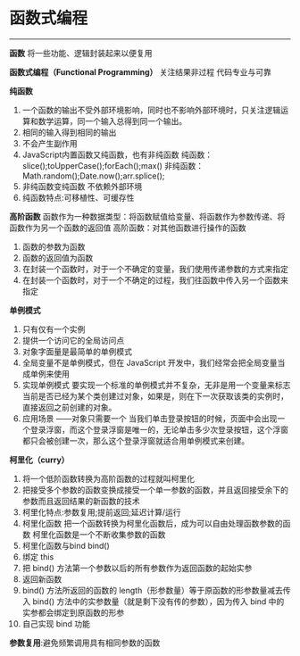 ﻿# 函数式编程

---

**函数**
将一些功能、逻辑封装起来以便复用

**函数式编程（Functional Programming）**
关注结果非过程
代码专业与可靠

**纯函数**
1. 一个函数的输出不受外部环境影响，同时也不影响外部环境时，只关注逻辑运算和数学运算，同一个输入总得到同一个输出。
2. 相同的输入得到相同的输出
3. 不会产生副作用
4. JavaScript内置函数又纯函数，也有非纯函数
纯函数：slice();toUpperCase();forEach();max()
非纯函数：Math.random();Date.now();arr.splice();
5. 非纯函数变纯函数 不依赖外部环境
6. 纯函数特点:可移植性、可缓存性

**高阶函数**
函数作为一种数据类型：将函数赋值给变量、将函数作为参数传递、将函数作为另一个函数的返回值
高阶函数：对其他函数进行操作的函数
1. 函数的参数为函数
2. 函数的返回值为函数
3. 在封装一个函数时，对于一个不确定的变量，我们使用传递参数的方式来指定
4. 在封装一个函数时，对于一个不确定的过程，我们往函数中传入另一个函数来指定

**单例模式**
1. 只有仅有一个实例
2. 提供一个访问它的全局访问点
3. 对象字面量是最简单的单例模式
4. 全局变量不是单例模式，但在 JavaScript 开发中，我们经常会把全局变量当成单例来使用
5. 实现单例模式
要实现一个标准的单例模式并不复杂，无非是用一个变量来标志当前是否已经为某个类创建过对象，如果是，则在下一次获取该类的实例时，直接返回之前创建的对象。
6. 应用场景   ——对象只需要一个
当我们单击登录按钮的时候，页面中会出现一个登录浮窗，而这个登录浮窗是唯一的，无论单击多少次登录按钮，这个浮窗都只会被创建一次，那么这个登录浮窗就适合用单例模式来创建。

**柯里化（curry）**
1. 将一个低阶函数转换为高阶函数的过程就叫柯里化
2. 把接受多个参数的函数变换成接受一个单一参数的函数，并且返回接受余下的参数而且返回结果的新函数的技术
3. 柯里化特点:参数复用;提前返回;延迟计算/运行
4. 柯里化函数
把一个函数转换为柯里化函数后，成为可以自由处理函数参数的函数
柯里化函数是一个不断收集参数的函数
5. 柯里化函数与bind
bind() 
1. 绑定 this
2. 把 bind() 方法第一个参数以后的所有参数作为返回函数的起始实参
3. 返回新函数
4. bind() 方法所返回的函数的 length（形参数量）等于原函数的形参数量减去传入 bind() 方法中的实参数量（就是剩下没有传的参数），因为传入 bind 中的实参都会绑定到原函数的形参
5. 自己实现 bind 功能

**参数复用**:避免频繁调用具有相同参数的函数







